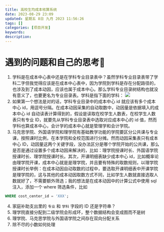 ```yaml
---
title: 高校生均成本核算系统
date: 2023-08-29 23:09
updated: 星期五 8日 九月 2023 11:56:26
tags: []
categories: [项目开发]
keywords:
description: 
---
```



# 遇到的问题和自己的思考🤔
1. 学科是在成本中心表中还是在学科专业目录表中？虽然学科专业目录表带了学科二字但我觉得应该是在成本中心表中，因为学院到学科是存在分配路径的，也涉及到了成本动因，应该也属于成本中心。那么学科专业目录树结构也就没有意义了，也要更名为专业目录表。学科是指下面的学科：
	![](https://lilming-obsidian.oss-cn-hangzhou.aliyuncs.com/pic/Pasted%20image%2020230830220841.png)
2. 如果第一个想法是对的话，学科专业目录中的成本中心 id 就应该有多个成本中心 id，用逗号分隔。在成本动因采集的自动取数中，动因量是依据填入的成本中心 id 自动读表计算得到的，假设是读取在校学生人数表，在校学生人数表只有专业 ID，就要先从学科专业目录表中选取对应成本中心的 id 值，然而学科也算成本中心，会计学的成本中心就是管理学和会计学院。
3. 马克思学院、外国语学院和理学院有基础教学功能的学院要区分公共课与专业课，按照课时比例，在本学院和全校范围进行分摊。然而动因采集表只有成本中心 ID，动因量这两个关键字段，没办法区分是哪个学院开始的公共课，那么是否是通过设置多个成本动因来解决的，比如：理学院授课时长、外国语学院授课时长、理学院授课时长。其次，开课明细表缺少成本中心 id，比如概率论由理学院开课，成本中心就是是理学院，并且要有特殊的取数规则，以理学院授课时长举例：在成本动因自动取数的过程中，要选取开课明细表中开课学院是理学院的，这与其他的成本动因取数方式不同，比如学生人数就直接选取人数就好了，不需要额外筛选；我的想法是在成本动因中的计算公式中使用 sql 注入，添加一个 where 筛选条件，比如 
```sql
WHERE cost_center_id = 'XXX';
```
4. 家庭补助支出里的 `专业` 和 `学科` 字段的 ID 还是字符串？
5. 理学院直接分配到二级学院会形成环，整个数据结构会变成图而不是树
6. 理学院、马克思学院与外国语学院之间存在双向分配关系
7. 除不尽的小数如何处理